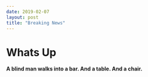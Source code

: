```yaml
---
date: 2019-02-07
layout: post
title: "Breaking News"
---
```

# Whats Up 

__A blind man walks into a bar. And a table. And a chair.__
